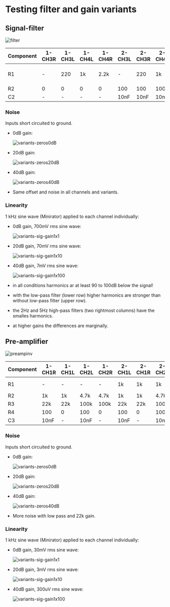 # Testing filter and gain variants

## Signal-filter

![filter](filter.png)

| Component | 1-CH3R | 1-CH3L | 1-CH4L | 1-CH4R | 2-CH3L | 2-CH3R | 2-CH4L | 2-CH4R | Comment |
| --------- | ----- | ----- | ----- | ----- | ----- | ----- | ----- | ----- | ------- |
| R1        | -     | 220   |    1k |  2.2k | -     | 220   |    1k |  2.2k | 20Hz, 5Hz, 2Hz highpass |
| R2        | 0     | 0     | 0     | 0     | 100   | 100   | 100   | 100   | TP       | 
| C2        | -     | -     | -     | -     | 10nF  | 10nF  | 10nF  | 10nF  | TP

### Noise

Inputs short circuited to ground.

- 0dB gain:

  ![variants-zeros0dB](images/variants-zeros-gain1x1-noise.png)

- 20dB gain:

  ![variants-zeros20dB](images/variants-zeros-gain1x10-noise.png)

- 40dB gain:

  ![variants-zeros40dB](images/variants-zeros-gain1x100-noise.png)

- Same offset and noise in all channels and variants.


### Linearity

1 kHz sine wave (Minirator) applied to each channel individually:

- 0dB gain, 700mV rms sine wave:

  ![variants-sig-gain1x1](images/variants-sig1kHz700mV-gain1x1-spectra.png)

- 20dB gain, 70mV rms sine wave:

  ![variants-sig-gain1x10](images/variants-sig1kHz70mV-gain1x10-spectra.png)

- 40dB gain, 7mV rms sine wave:

  ![variants-sig-gain1x100](images/variants-sig1kHz7mV-gain1x100-spectra.png)

- in all conditions harmonics ar at least 90 to 100dB below the signal!
- with the low-pass filter (lower row) higher harmonics are stronger than
  without low-pass filter (upper row).
- the 2Hz and 5Hz high-pass filters (two rightmost columns) have the smalles harmonics.
- at higher gains the differences are marginally.


## Pre-amplifier

![preampinv](preampinv.png)

| Component | 1-CH1R | 1-CH1L | 1-CH2L | 1-CH2R | 2-CH1L | 2-CH1R | 2-CH2L | 2-CH2R | Comment |
| --------- | ----- | ----- | ----- | ----- | ----- | ----- | ----- | ----- | ------- |
| R1        | -     | -     | -     | -     | 1k    | 1k    | 1k    | 1k    | 5Hz highpass |
| R2        | 1k    | 1k    |  4.7k |  4.7k | 1k    | 1k    |  4.7k |  4.7k | 20x gain |
| R3        | 22k   | 22k   | 100k  | 100k  | 22k   | 22k   | 100k  | 100k  | 20x gain |
| R4        | 100   | 0     | 100   | 0     | 100   | 0     | 100   | 0     | TP       |
| C3        | 10nF  | -     | 10nF  | -     | 10nF  | -     | 10nF  | -     | TP


### Noise

Inputs short circuited to ground.

- 0dB gain:

  ![variants-zeros0dB](images/variants-zeros-gain20x1-noise.png)

- 20dB gain:

  ![variants-zeros20dB](images/variants-zeros-gain20x10-noise.png)

- 40dB gain:

  ![variants-zeros40dB](images/variants-zeros-gain20x100-noise.png)

- More noise with low pass and 22k gain.


### Linearity

1 kHz sine wave (Minirator) applied to each channel individually:

- 0dB gain, 30mV rms sine wave:

  ![variants-sig-gain1x1](images/variants-sig1kHz30mV-gain1x1-spectra.png)

- 20dB gain, 3mV rms sine wave:

  ![variants-sig-gain1x10](images/variants-sig1kHz3mV-gain1x10-spectra.png)

- 40dB gain, 300uV rms sine wave:

  ![variants-sig-gain1x100](images/variants-sig1kHz300uV-gain1x100-spectra.png)


